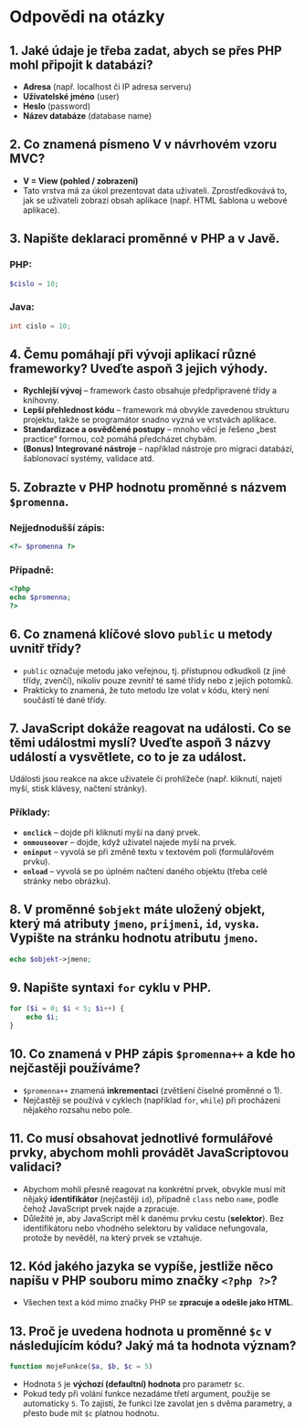 # Odpovědi na otázky

## 1. Jaké údaje je třeba zadat, abych se přes PHP mohl připojit k databázi?
- **Adresa** (např. localhost či IP adresa serveru)
- **Uživatelské jméno** (user)
- **Heslo** (password)
- **Název databáze** (database name)

## 2. Co znamená písmeno V v návrhovém vzoru MVC?
- **V = View (pohled / zobrazení)**
- Tato vrstva má za úkol prezentovat data uživateli. Zprostředkovává to, jak se uživateli zobrazí obsah aplikace (např. HTML šablona u webové aplikace).

## 3. Napište deklaraci proměnné v PHP a v Javě.
### PHP:
```php
$cislo = 10;
```

### Java:
```java
int cislo = 10;
```

## 4. Čemu pomáhají při vývoji aplikací různé frameworky? Uveďte aspoň 3 jejich výhody.
- **Rychlejší vývoj** – framework často obsahuje předpřipravené třídy a knihovny.
- **Lepší přehlednost kódu** – framework má obvykle zavedenou strukturu projektu, takže se programátor snadno vyzná ve vrstvách aplikace.
- **Standardizace a osvědčené postupy** – mnoho věcí je řešeno „best practice“ formou, což pomáhá předcházet chybám.
- **(Bonus) Integrované nástroje** – například nástroje pro migraci databází, šablonovací systémy, validace atd.

## 5. Zobrazte v PHP hodnotu proměnné s názvem `$promenna`.
### Nejjednodušší zápis:
```php
<?= $promenna ?>
```

### Případně:
```php
<?php
echo $promenna;
?>
```

## 6. Co znamená klíčové slovo `public` u metody uvnitř třídy?
- `public` označuje metodu jako veřejnou, tj. přístupnou odkudkoli (z jiné třídy, zvenčí), nikoliv pouze zevnitř té samé třídy nebo z jejích potomků.
- Prakticky to znamená, že tuto metodu lze volat v kódu, který není součástí té dané třídy.

## 7. JavaScript dokáže reagovat na události. Co se těmi událostmi myslí? Uveďte aspoň 3 názvy událostí a vysvětlete, co to je za událost.
Události jsou reakce na akce uživatele či prohlížeče (např. kliknutí, najetí myší, stisk klávesy, načtení stránky).

### Příklady:
- **`onclick`** – dojde při kliknutí myší na daný prvek.
- **`onmouseover`** – dojde, když uživatel najede myší na prvek.
- **`oninput`** – vyvolá se při změně textu v textovém poli (formulářovém prvku).
- **`onload`** – vyvolá se po úplném načtení daného objektu (třeba celé stránky nebo obrázku).

## 8. V proměnné `$objekt` máte uložený objekt, který má atributy `jmeno`, `prijmeni`, `id`, `vyska`. Vypište na stránku hodnotu atributu `jmeno`.
```php
echo $objekt->jmeno;
```

## 9. Napište syntaxi `for` cyklu v PHP.
```php
for ($i = 0; $i < 5; $i++) {
    echo $i;
}
```

## 10. Co znamená v PHP zápis `$promenna++` a kde ho nejčastěji používáme?
- `$promenna++` znamená **inkrementaci** (zvětšení číselné proměnné o 1).
- Nejčastěji se používá v cyklech (například `for`, `while`) při procházení nějakého rozsahu nebo pole.

## 11. Co musí obsahovat jednotlivé formulářové prvky, abychom mohli provádět JavaScriptovou validaci?
- Abychom mohli přesně reagovat na konkrétní prvek, obvykle musí mít nějaký **identifikátor** (nejčastěji `id`), případně `class` nebo `name`, podle čehož JavaScript prvek najde a zpracuje.
- Důležité je, aby JavaScript měl k danému prvku cestu (**selektor**). Bez identifikátoru nebo vhodného selektoru by validace nefungovala, protože by nevěděl, na který prvek se vztahuje.

## 12. Kód jakého jazyka se vypíše, jestliže něco napíšu v PHP souboru mimo značky `<?php ?>`?
- Všechen text a kód mimo značky PHP se **zpracuje a odešle jako HTML**.

## 13. Proč je uvedena hodnota u proměnné `$c` v následujícím kódu? Jaký má ta hodnota význam?
```php
function mojeFunkce($a, $b, $c = 5)
```
- Hodnota `5` je **výchozí (defaultní) hodnota** pro parametr `$c`.
- Pokud tedy při volání funkce nezadáme třetí argument, použije se automaticky `5`. To zajistí, že funkci lze zavolat jen s dvěma parametry, a přesto bude mít `$c` platnou hodnotu.
